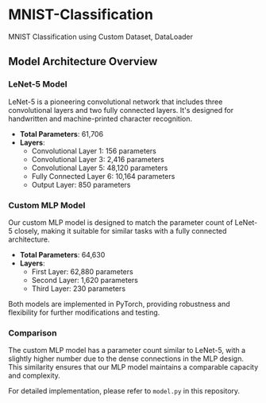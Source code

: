 # MNIST-Classification
MNIST Classification using Custom Dataset, DataLoader



## Model Architecture Overview

### LeNet-5 Model
LeNet-5 is a pioneering convolutional network that includes three convolutional layers and two fully connected layers. It's designed for handwritten and machine-printed character recognition.

- **Total Parameters**: 61,706
- **Layers**:
  - Convolutional Layer 1: 156 parameters
  - Convolutional Layer 3: 2,416 parameters
  - Convolutional Layer 5: 48,120 parameters
  - Fully Connected Layer 6: 10,164 parameters
  - Output Layer: 850 parameters

### Custom MLP Model
Our custom MLP model is designed to match the parameter count of LeNet-5 closely, making it suitable for similar tasks with a fully connected architecture.

- **Total Parameters**: 64,630
- **Layers**:
  - First Layer: 62,880 parameters
  - Second Layer: 1,620 parameters
  - Third Layer: 230 parameters

Both models are implemented in PyTorch, providing robustness and flexibility for further modifications and testing.

### Comparison
The custom MLP model has a parameter count similar to LeNet-5, with a slightly higher number due to the dense connections in the MLP design. This similarity ensures that our MLP model maintains a comparable capacity and complexity.

For detailed implementation, please refer to `model.py` in this repository.
